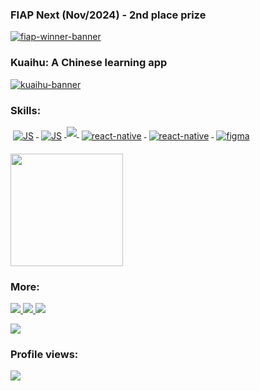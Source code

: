 ### FIAP Next (Nov/2024) - 2nd place prize
[![fiap-winner-banner](https://github.com/user-attachments/assets/e1062406-fff4-4941-a9c3-bc416531bc1a)]([https://play.google.com/store/apps/details?id=com.nailtonvital.chinesequiz](https://www.fiap.com.br/2024/10/31/confira-todos-os-alunos-premiados-no-palco-principal-do-next-2024/))

### Kuaihu: A Chinese learning app
[![kuaihu-banner](https://github.com/nailtonvital/nailtonvital/assets/51789882/e4ab3089-f54a-4561-b73f-b21408e49d00)](https://play.google.com/store/apps/details?id=com.nailtonvital.chinesequiz)


### Skills: 
<p align="left">
  <a href="#">
    <img src="https://img.shields.io/badge/JavaScript-F7DF1E?style=for-the-badge&logo=javascript&logoColor=black" alt="JS" style="vertical-align:top; margin:6px 4px">
  </a> 
  <a href="#">
    <img src="https://img.shields.io/badge/TypeScript-007ACC?style=for-the-badge&logo=typescript&logoColor=white" alt="JS" style="vertical-align:top; margin:6px 4px">
  </a> 
  <a href="#">
    <img src="https://img.shields.io/badge/React-20232A?style=for-the-badge&logo=react&logoColor=61DAFB" />
  </a> 
  <a href="#">
    <img src="https://img.shields.io/badge/React_Native-20232A?style=for-the-badge&logo=react&logoColor=61DAFB" alt="react-native" style="vertical-align:top; margin:6px 4px">
  </a> 
  <a href="#">
    <img src="https://img.shields.io/badge/nestjs-%23E0234E.svg?style=for-the-badge&logo=nestjs&logoColor=white" alt="react-native" style="vertical-align:top; margin:6px 4px">
  </a> 

  <a href="#">
    <img src="https://img.shields.io/badge/Figma-F24E1E?style=for-the-badge&logo=figma&logoColor=white" alt="figma" style="vertical-align:top; margin:6px 4px">
  </a> 

 
</p>

<img height="180em" src="https://github-readme-streak-stats.herokuapp.com/?user=nailtonvital&theme=dark&hide_border=false"/>
  
### More: 
<p align="left">
  <a href="https://www.linkedin.com/in/nailtonvita/" target="_blank">
    <img src="https://img.shields.io/badge/LinkedIn-0077B5?style=for-the-badge&logo=linkedin&logoColor=white" >
  </a>  
  <a href="https://www.behance.net/nailtonvital/" target="_blank">
    <img src="https://img.shields.io/badge/-Behance-blue?style=for-the-badge&logo=behance&logoColor=white">
  </a> 
  <a href="https://www.instagram.com/nailtonvital/" target="_blank">
    <img src="https://img.shields.io/badge/Instagram-E4405F?style=for-the-badge&logo=instagram&logoColor=white">
  </a> 
</p>
<img src="https://wakatime.com/badge/user/ed3bd392-07f2-4727-84f1-82d989b44906.svg">  

### Profile views: 
<img src="https://profile-counter.glitch.me/nailtonvital/count.svg">  


